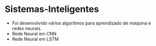 # Sistemas-Inteligentes
- Foi desenvolvido vários algoritmos para aprendizado de máquina e redes neurais.
- Rede Neural em CNN
- Rede Neural em LSTM
